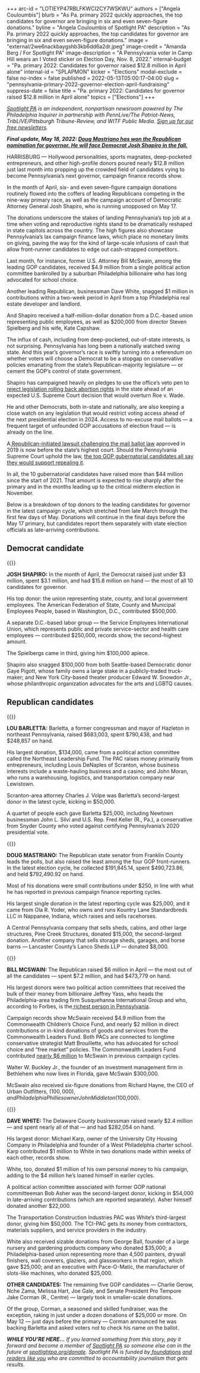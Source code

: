 +++
arc-id = "LOTIEYP47RBLFKWCI2CY7WSKWU"
authors = ["Angela Couloumbis"]
blurb = "As Pa. primary 2022 quickly approaches, the top candidates for governor are bringing in six and even seven-figure donations."
byline = "Angela Couloumbis of Spotlight PA"
description = "As Pa. primary 2022 quickly approaches, the top candidates for governor are bringing in six and even seven-figure donations."
image = "external/2we6nackbaygshb3kb6dd6a2dr.jpeg"
image-credit = "Amanda Berg / For Spotlight PA"
image-description = "A Pennsylvania voter in Camp Hill wears an I Voted sticker on Election Day, Nov. 8, 2022."
internal-budget = "Pa. primary 2022: Candidates for governor raised $12.8 million in April alone"
internal-id = "SPLAPMON"
kicker = "Elections"
modal-exclude = false
no-index = false
published = 2022-05-13T05:00:17-04:00
slug = "pennsylvania-primary-2022-governor-election-april-fundraising"
suppress-date = false
title = "Pa. primary 2022: Candidates for governor raised $12.8 million in April alone"
topics = ["Elections"]
+++

<a href="https://www.spotlightpa.org/"><i>Spotlight PA</i></a><i> is an independent, nonpartisan newsroom powered by The Philadelphia Inquirer in partnership with PennLive/The Patriot-News, TribLIVE/Pittsburgh Tribune-Review, and WITF Public Media. </i><a href="https://www.spotlightpa.org/newsletters"><i>Sign up for our free newsletters</i></a><i>.</i>

<i><b>Final update, May 18, 2022: </b></i><a href="https://www.spotlightpa.org/news/2022/05/pa-primary-2022-governor-election-results/"><i><b>Doug Mastriano has won the Republican nomination for governor. He will face Democrat Josh Shapiro in the fall.</b></i></a>

HARRISBURG — Hollywood personalities, sports magnates, deep-pocketed entrepreneurs, and other high-profile donors poured nearly $12.8 million just last month into propping up the crowded field of candidates vying to become Pennsylvania’s next governor, campaign finance records show.

In the month of April, six- and even seven-figure campaign donations routinely flowed into the coffers of leading Republicans competing in the nine-way primary race, as well as the campaign account of Democratic Attorney General Josh Shapiro, who is running unopposed on May 17.

The donations underscore the stakes of landing Pennsylvania’s top job at a time when voting and reproductive rights stand to be dramatically reshaped in state capitols across the country. The high figures also showcase Pennsylvania’s lax campaign finance laws, which place no monetary limits on giving, paving the way for the kind of large-scale infusions of cash that allow front-runner candidates to edge out cash-strapped competitors.

<script src="https://www.spotlightpa.org/embed.js" async></script><div data-spl-embed-version="1" data-spl-src="https://www.spotlightpa.org/embeds/newsletter/"></div>

Last month, for instance, former U.S. Attorney Bill McSwain, among the leading GOP candidates, received $4.9 million from a single political action committee bankrolled by a suburban Philadelphia billionaire who has long advocated for school choice.

Another leading Republican, businessman Dave White, snagged $1 million in contributions within a two-week period in April from a top Philadelphia real estate developer and landlord.

And Shapiro received a half-million-dollar donation from a D.C.-based union representing public employees, as well as $200,000 from director Steven Spielberg and his wife, Kate Capshaw.

The influx of cash, including from deep-pocketed, out-of-state interests, is not surprising. Pennsylvania has long been a nationally watched swing state. And this year’s governor’s race is swiftly turning into a referendum on whether voters will choose a Democrat to be a stopgap on conservative policies emanating from the state’s Republican-majority legislature — or cement the GOP’s control of state government.

Shapiro has campaigned heavily on pledges to use the office’s veto pen to <a href="https://www.spotlightpa.org/news/2022/05/roe-v-wade-pa-governor-race-abortion-access/">reject legislation rolling back abortion rights</a> in the state ahead of an expected U.S. Supreme Court decision that would overturn Roe v. Wade.

He and other Democrats, both in-state and nationally, are also keeping a close watch on any legislation that would restrict voting access ahead of the next presidential election in 2024. Access to no-excuse mail ballots — a frequent target of unfounded GOP accusations of election fraud — is already on the line.

<div class="flourish-embed flourish-chart" data-src="visualisation/9976153"><script src="https://public.flourish.studio/resources/embed.js"></script></div>

A<a href="https://www.spotlightpa.org/news/2022/03/pennsylvania-mail-voting-supreme-court-hearing/"> Republican-initiated lawsuit challenging the mail ballot law</a> approved in 2019 is now before the state’s highest court. Should the Pennsylvania Supreme Court uphold the law, <a href="https://www.spotlightpa.org/news/2022/04/pa-primary-governor-election-2022-candidates-guide/">the top GOP gubernatorial candidates all say they would support repealing it</a>.

In all, the 10 gubernatorial candidates have raised more than $44 million since the start of 2021. That amount is expected to rise sharply after the primary and in the months leading up to the critical midterm election in November.

Below is a breakdown of top donors to the leading candidates for governor in the latest campaign cycle, which stretched from late March through the first few days of May. Donations will continue in the final days before the May 17 primary, but candidates report them separately with state election officials as late-arriving contributions.

## Democrat candidate

{{<picture src="external/hkskn1kvqsver3dhcj3qazwja4.jpeg" description="In the month of April, Josh Shapiro raised just under $3 million, spent $3.1 million, and had $15.8 million on hand — the most of all 10 candidates for governor." caption="In the month of April, Josh Shapiro raised just under $3 million, spent $3.1 million, and had $15.8 million on hand — the most of all 10 candidates for governor." credit="HEATHER KHALIFA / Philadelphia Inquirer">}} 

<b>JOSH SHAPIRO:</b> In the month of April, the Democrat raised just under $3 million, spent $3.1 million, and had $15.8 million on hand — the most of all 10 candidates for governor.

His top donor: the union representing state, county, and local government employees. The American Federation of State, County and Municipal Employees People, based in Washington, D.C., contributed $500,000.

A separate D.C.-based labor group — the Service Employees International Union, which represents public and private service-sector and health care employees — contributed $250,000, records show, the second-highest amount.

The Spielbergs came in third, giving him $100,000 apiece.

Shapiro also snagged $100,000 from both Seattle-based Democratic donor Gaye Pigott, whose family owns a large stake in a publicly-traded truck-maker; and New York City-based theater producer Edward W. Snowdon Jr., whose philanthropic organization advocates for the arts and LGBTQ causes.

## Republican candidates

{{<picture src="external/5xq6x3530me3vb3p48svtqp58c.jpeg" description="Lou Barletta, a former congressman and mayor of Hazleton in northeast Pennsylvania, raised $683,003, spent $790,438, and had $248,857 on hand." caption="Lou Barletta, a former congressman and mayor of Hazleton in northeast Pennsylvania, raised $683,003, spent $790,438, and had $248,857 on hand." credit="TOM GRALISH / Philadelphia Inquirer">}} 

<b>LOU BARLETTA:</b> Barletta, a former congressman and mayor of Hazleton in northeast Pennsylvania, raised $683,003, spent $790,438, and had $248,857 on hand.

His largest donation, $134,000, came from a political action committee called the Northeast Leadership Fund. The PAC raises money primarily from entrepreneurs, including Louis DeNaples of Scranton, whose business interests include a waste-hauling business and a casino; and John Moran, who runs a warehousing, logistics, and transportation company near Lewistown.

Scranton-area attorney Charles J. Volpe was Barletta’s second-largest donor in the latest cycle, kicking in $50,000.

A quartet of people each gave Barletta $25,000, including Newtown businessman John L. Silvi and U.S. Rep. Fred Keller (R., Pa.), a conservative from Snyder County who voted against certifying Pennsylvania’s 2020 presidential vote.

{{<picture src="external/9wbzyhkytyt1p2m5fjp3yadsfc.jpeg" description="Doug Mastriano leads the polls, but also raised the least among the four GOP front-runners. " caption="Doug Mastriano leads the polls, but also raised the least among the four GOP front-runners. " credit="Amanda Berg / For Spotlight PA">}} 

<b>DOUG MASTRIANO: </b>The Republican state senator from Franklin County leads the polls, but also raised the least among the four GOP front-runners. In the latest election cycle, he collected $191,845.14, spent $490,723.86, and held $792,490.92 on hand.

Most of his donations were small contributions under $250, in line with what he has reported in previous campaign finance reporting cycles.

His largest single donation in the latest reporting cycle was $25,000, and it came from Ola R. Yoder, who owns and runs Kountry Lane Standardbreds LLC in Nappanee, Indiana, which raises and sells racehorses.

A Central Pennsylvania company that sells sheds, cabins, and other large structures, Pine Creek Structures, donated $15,000, the second-largest donation. Another company that sells storage sheds, garages, and horse barns — Lancaster County’s Lanco Sheds LLP — donated $8,000.

{{<picture src="external/aefyqkkmrt76cwsh3184xa1r98.jpeg" description="Bill McSwain raised $6 million in April — the most out of all the candidates — spent $7.2 million, and had $473,779 on hand." caption="Bill McSwain raised $6 million in April — the most out of all the candidates — spent $7.2 million, and had $473,779 on hand." credit="Jose F. Moreno/ Philadelphia Inquirer">}} 

<b>BILL MCSWAIN: </b>The Republican raised $6 million in April — the most out of all the candidates — spent $7.2 million, and had $473,779 on hand.

His largest donors were two political action committees that received the bulk of their money from billionaire Jeffrey Yass, who heads the Philadelphia-area trading firm Susquehanna International Group and who, according to Forbes, is the<a href="https://www.forbes.com/sites/michelatindera/2021/04/16/this-secretive-billionaire-is-one-of-americas-biggest-conservative-donors/?sh=58a2759d7f45"> richest person in Pennsylvania</a>.

Campaign records show McSwain received $4.9 million from the Commonwealth Children’s Choice Fund, and nearly $2 million in direct contributions or in-kind donations of goods and services from the Commonwealth Leaders Fund. Both PACs are connected to longtime conservative strategist Matt Brouillette, who has advocated for school choice and “free market” policies. The Commonwealth Leaders Fund contributed <a href="https://www.spotlightpa.org/news/2022/04/pa-primary-governor-election-2022-candidates-fundraising-donations/">nearly $6 million</a> to McSwain in previous campaign cycles.

Walter W. Buckley Jr., the founder of an investment management firm in Bethlehem who now lives in Florida, gave McSwain $300,000.

McSwain also received six-figure donations from Richard Hayne, the CEO of Urban Outfitters, ($100,000), and Philadelphia Phillies owner John Middleton ($100,000).

{{<picture src="external/950cy9f2k9a4gnpmf9rh06tpkw.jpeg" description="Dave White raised nearly $2.4 million — and spent nearly all of that — and had $282,054 on hand." caption="Dave White raised nearly $2.4 million — and spent nearly all of that — and had $282,054 on hand." credit="JOSÉ F. MORENO / Philadelphia Inquirer">}} 

<b>DAVE WHITE: </b>The Delaware County businessman raised nearly $2.4 million — and spent nearly all of that — and had $282,054 on hand.

His largest donor: Michael Karp, owner of the University City Housing Company in Philadelphia and founder of a West Philadelphia charter school. Karp contributed $1 million to White in two donations made within weeks of each other, records show.

White, too, donated $1 million of his own personal money to his campaign, adding to the $4 million he’s loaned himself in earlier cycles.

A political action committee associated with former GOP national committeeman Bob Asher was the second-largest donor, kicking in $54,000 in late-arriving contributions (which are reported separately). Asher himself donated another $22,000.

The Transportation Construction Industries PAC was White’s third-largest donor, giving him $50,000. The TCI-PAC gets its money from contractors, materials suppliers, and service providers in the industry.

<script src="https://www.spotlightpa.org/embed.js" async></script><div data-spl-embed-version="1" data-spl-src="https://www.spotlightpa.org/embeds/donate/"></div>

White also received sizable donations from George Ball, founder of a large nursery and gardening products company who donated $35,000; a Philadelphia-based union representing more than 4,500 painters, drywall finishers, wall coverers, glaziers, and glassworkers in that region, which gave $25,000; and an executive with Pace-O-Matic, the manufacturer of slots-like machines, who donated $25,000.

<b>OTHER CANDIDATES:</b> The remaining five GOP candidates — Charlie Gerow, Nche Zama, Melissa Hart, Joe Gale, and Senate President Pro Tempore Jake Corman (R., Centre) — largely took in smaller-scale donations.

Of the group, Corman, a seasoned and skilled fundraiser, was the exception, raking in just under a dozen donations of $25,000 or more. On May 12 — just days before the primary — Corman announced he was backing Barletta and asked voters not to check his name on the ballot.

<i><b>WHILE YOU’RE HERE...</b></i><i> If you learned something from this story, pay it forward and become a member of </i><a href="https://www.spotlightpa.org/"><i>Spotlight PA</i></a><i> so someone else can in the future at </i><a href="http://spotlightpa.org/donate"><i>spotlightpa.org/donate</i></a><i>. Spotlight PA is funded by</i><a href="https://www.spotlightpa.org/support"><i> foundations</i></a><i> </i><a href="https://www.spotlightpa.org/support"><i>and readers like you</i></a><i> who are committed to accountability journalism that gets results.</i>
